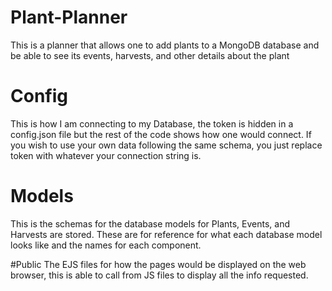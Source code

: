 # Plant-Planner
This is a planner that allows one to add plants to a MongoDB database and be able to see its events, harvests, and other details about the plant

# Config
This is how I am connecting to my Database, the token is hidden in a config.json file but the rest of the code shows how one would connect.
If you wish to use your own data following the same schema, you just replace token with whatever your connection string is.

# Models
This is the schemas for the database models for Plants, Events, and Harvests are stored. These are for reference for what each database model looks like and the names for each component.

#Public
The EJS files for how the pages would be displayed on the web browser, this is able to call from JS files to display all the info requested.


